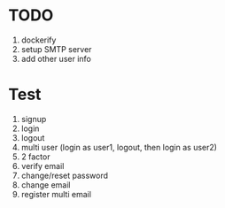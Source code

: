 # TODO
1. dockerify
1. setup SMTP server
1. add other user info

# Test
1. signup
1. login
1. logout
1. multi user (login as user1, logout, then login as user2)
1. 2 factor
1. verify email
1. change/reset password
1. change email
1. register multi email
